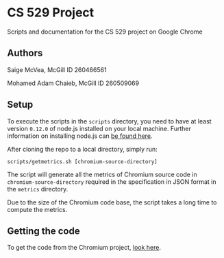# CS 529 Project

Scripts and documentation for the CS 529 project on Google Chrome

## Authors

Saige McVea, McGill ID 260466561

Mohamed Adam Chaieb, McGill ID 260509069

## Setup

To execute the scripts in the `scripts` directory, you need to have at least version `0.12.0` of node.js installed on your local machine. Further information on installing node.js can [be found here](https://nodejs.org/download/).

After cloning the repo to a local directory, simply run:

```
scripts/getmetrics.sh [chromium-source-directory]
```

The script will generate all the metrics of Chromium source code in `chromium-source-directory` required in the specification in JSON format in the `metrics` directory.

Due to the size of the Chromium code base, the script takes a long time to compute the metrics.

## Getting the code

To get the code from the Chromium project, [look here](http://dev.chromium.org/developers/how-tos/get-the-code).
